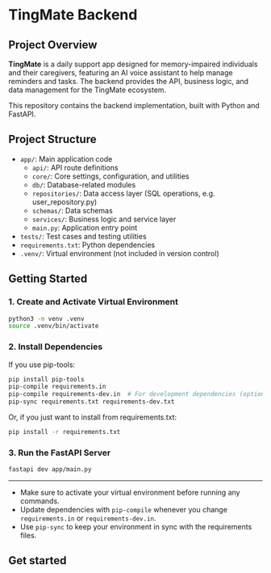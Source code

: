 # TingMate Backend

## Project Overview

**TingMate** is a daily support app designed for memory-impaired individuals and their caregivers, featuring an AI voice assistant to help manage reminders and tasks. The backend provides the API, business logic, and data management for the TingMate ecosystem.

This repository contains the backend implementation, built with Python and FastAPI.

## Project Structure

- `app/`: Main application code
  - `api/`: API route definitions
  - `core/`: Core settings, configuration, and utilities
  - `db/`: Database-related modules
  - `repositories/`: Data access layer (SQL operations, e.g. user_repository.py)
  - `schemas/`: Data schemas
  - `services/`: Business logic and service layer
  - `main.py`: Application entry point
- `tests/`: Test cases and testing utilities
- `requirements.txt`: Python dependencies
- `.venv/`: Virtual environment (not included in version control)

## Getting Started

### 1. Create and Activate Virtual Environment

```bash
python3 -m venv .venv
source .venv/bin/activate
```

### 2. Install Dependencies

If you use pip-tools:

```bash
pip install pip-tools
pip-compile requirements.in
pip-compile requirements-dev.in  # For development dependencies (optional)
pip-sync requirements.txt requirements-dev.txt
```

Or, if you just want to install from requirements.txt:

```bash
pip install -r requirements.txt
```

### 3. Run the FastAPI Server

```bash
fastapi dev app/main.py
```

---

- Make sure to activate your virtual environment before running any commands.
- Update dependencies with `pip-compile` whenever you change `requirements.in` or `requirements-dev.in`.
- Use `pip-sync` to keep your environment in sync with the requirements files.

## Get started

<!-- TODO: Add section -->
